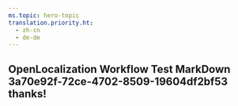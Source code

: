 ```yaml
---
ms.topic: hero-topic
translation.priority.ht: 
  - zh-cn
  - de-de
---
```

## OpenLocalization Workflow Test MarkDown 3a70e92f-72ce-4702-8509-19604df2bf53 thanks!
